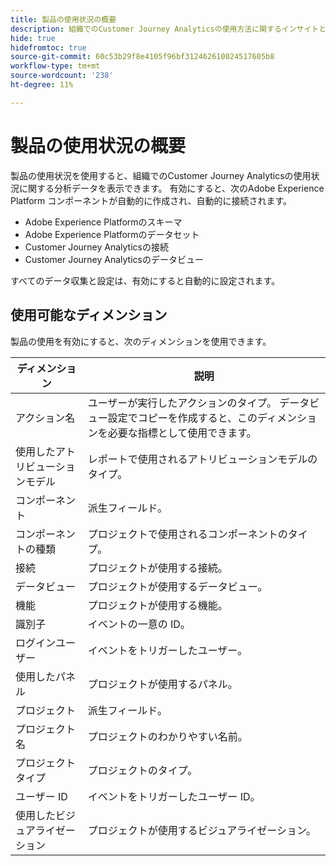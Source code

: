 ```yaml
---
title: 製品の使用状況の概要
description: 組織でのCustomer Journey Analyticsの使用方法に関するインサイトとレポートを表示します。
hide: true
hidefromtoc: true
source-git-commit: 60c53b29f8e4105f96bf312462610024517605b8
workflow-type: tm+mt
source-wordcount: '238'
ht-degree: 11%

---
```


# 製品の使用状況の概要

製品の使用状況を使用すると、組織でのCustomer Journey Analyticsの使用状況に関する分析データを表示できます。 有効にすると、次のAdobe Experience Platform コンポーネントが自動的に作成され、自動的に接続されます。

* Adobe Experience Platformのスキーマ
* Adobe Experience Platformのデータセット
* Customer Journey Analyticsの接続
* Customer Journey Analyticsのデータビュー

すべてのデータ収集と設定は、有効にすると自動的に設定されます。

## 使用可能なディメンション

製品の使用を有効にすると、次のディメンションを使用できます。

| ディメンション | 説明 |
| --- | --- |
| アクション名 | ユーザーが実行したアクションのタイプ。 データビュー設定でコピーを作成すると、このディメンションを必要な指標として使用できます。 |
| 使用したアトリビューションモデル | レポートで使用されるアトリビューションモデルのタイプ。 |
| コンポーネント | 派生フィールド。 |
| コンポーネントの種類 | プロジェクトで使用されるコンポーネントのタイプ。 |
| 接続 | プロジェクトが使用する接続。 |
| データビュー | プロジェクトが使用するデータビュー。 |
| 機能 | プロジェクトが使用する機能。 |
| 識別子 | イベントの一意の ID。 |
| ログインユーザー | イベントをトリガーしたユーザー。 |
| 使用したパネル | プロジェクトが使用するパネル。 |
| プロジェクト | 派生フィールド。 |
| プロジェクト名 | プロジェクトのわかりやすい名前。 |
| プロジェクトタイプ | プロジェクトのタイプ。 |
| ユーザー ID | イベントをトリガーしたユーザー ID。 |
| 使用したビジュアライゼーション | プロジェクトが使用するビジュアライゼーション。 |
